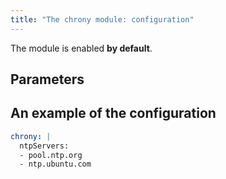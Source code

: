 ```yaml
---
title: "The chrony module: configuration"
---
```


The module is enabled **by default**.

## Parameters

<!-- SCHEMA -->

## An example of the configuration

```yaml
chrony: |
  ntpServers:
  - pool.ntp.org
  - ntp.ubuntu.com
```
